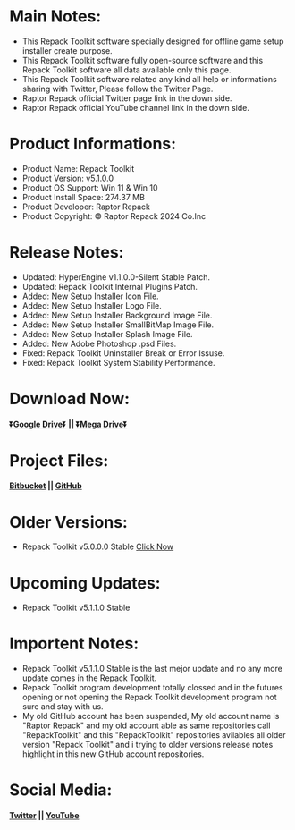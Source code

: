 # Main Notes:
- This Repack Toolkit software specially designed for offline game setup installer create purpose.
- This Repack Toolkit software fully open-source software and this Repack Toolkit software all data available only this page.
- This Repack Toolkit software related any kind all help or informations sharing with Twitter, Please follow the Twitter Page.
- Raptor Repack official Twitter page link in the down side.
- Raptor Repack official YouTube channel link in the down side.

# Product Informations:
- Product Name: Repack Toolkit
- Product Version: v5.1.0.0
- Product OS Support: Win 11 & Win 10
- Product Install Space: 274.37 MB
- Product Developer: Raptor Repack
- Product Copyright: © Raptor Repack 2024 Co.Inc

# Release Notes:
- Updated: HyperEngine v1.1.0.0-Silent Stable Patch.
- Updated: Repack Toolkit Internal Plugins Patch.
- Added: New Setup Installer Icon File.
- Added: New Setup Installer Logo File.
- Added: New Setup Installer Background Image File.
- Added: New Setup Installer SmallBitMap Image File.
- Added: New Setup Installer Splash Image File.
- Added: New Adobe Photoshop .psd Files.
- Fixed: Repack Toolkit Uninstaller Break or Error Issuse.
- Fixed: Repack Toolkit System Stability Performance.

# Download Now:
#### [⏬Google Drive⏬](https://drive.usercontent.google.com/download?id=1-HO9ogma7qCNYhjR_hHvbUzNEwt9_j37&export=download&authuser=0&confirm=t&uuid=29feb423-4670-4b1a-905d-67c9e826bf28&at=APZUnTXyTcLRLlgDKVqKpjK0U3V7:1723766418362) || [⏬Mega Drive⏬](https://mega.nz/file/4SdAlCxK#OC9RLB8W1SpPr75DnnQvq_NnDrI42Cr9awUaao4G3R4)

# Project Files:
#### [Bitbucket](https://bitbucket.org/raptor_repack/repacktoolkit/src/RepackToolkit) || [GitHub](https://github.com/RaptorRepackHub/RepackToolkit)

# Older Versions:
- Repack Toolkit v5.0.0.0 Stable [Click Now](https://drive.usercontent.google.com/download?id=11nKfTqs70CAamW5n7sFoIYYoOOOrSMRj&export=download&authuser=0&confirm=t&uuid=84ffbc32-2352-4e4e-9d1b-a44204f1f963&at=APZUnTUV4Kr5lfBhwdu9jOYn1uAq:1720871438728)

# Upcoming Updates:
- Repack Toolkit v5.1.1.0 Stable

# Importent Notes:
- Repack Toolkit v5.1.1.0 Stable is the last mejor update and no any more update comes in the Repack Toolkit.
- Repack Toolkit program development totally clossed and in the futures opening or not opening the Repack Toolkit development program not sure and stay with us.
- My old GitHub account has been suspended, My old account name is "Raptor Repack" and my old account able as same repositories call "RepackToolkit" and this "RepackToolkit" repositories avilables all older version "Repack Toolkit" and i trying to older versions release notes highlight in this new GitHub account repositories.

# Social Media:
#### [Twitter](https://www.x.com/RaptorRepack) || [YouTube](https://www.youtube.com/@RaptorRepack)
